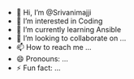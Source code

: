 - 👋 Hi, I’m @Srivanimajji
- 👀 I’m interested in Coding
- 🌱 I’m currently learning Ansible
- 💞️ I’m looking to collaborate on ...
- 📫 How to reach me ...
- 😄 Pronouns: ...
- ⚡ Fun fact: ...

<!---
Srivanimajji/Srivanimajji is a ✨ special ✨ repository because its `README.md` (this file) appears on your GitHub profile.
You can click the Preview link to take a look at your changes.
--->
